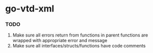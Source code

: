 # go-vtd-xml

### TODO
1. Make sure all errors return from functions in parent functions are wrapped with appropriate error and message
2. Make sure all interfaces/structs/functions have code comments